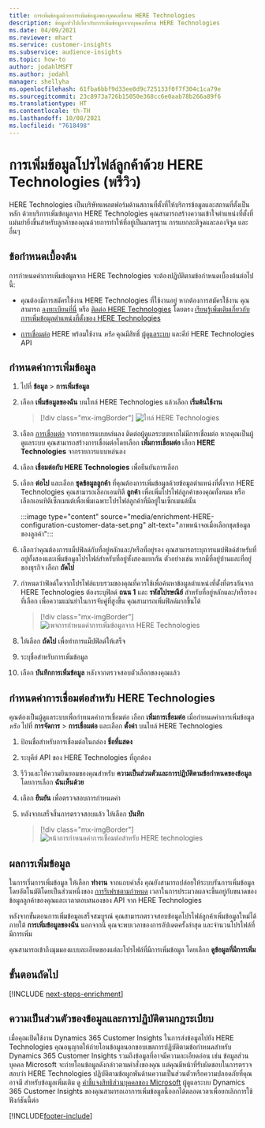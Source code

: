 ```yaml
---
title: การเพิ่มข้อมูลด้วยการเพิ่มข้อมูลของบุคคลที่สาม HERE Technologies
description: ข้อมูลทั่วไปเกี่ยวกับการเพิ่มข้อมูลจากบุคคลที่สาม HERE Technologies
ms.date: 04/09/2021
ms.reviewer: mhart
ms.service: customer-insights
ms.subservice: audience-insights
ms.topic: how-to
author: jodahlMSFT
ms.author: jodahl
manager: shellyha
ms.openlocfilehash: 61fba6bbf9d33ee8d9c725133f0f7f304c1ca79e
ms.sourcegitcommit: 23c8973a726b15050e368cc6e0aab78b266a89f6
ms.translationtype: HT
ms.contentlocale: th-TH
ms.lasthandoff: 10/08/2021
ms.locfileid: "7618498"
---
```

# <a name="enrichment-of-customer-profiles-with-here-technologies-preview"></a>การเพิ่มข้อมูลโปรไฟล์ลูกค้าด้วย HERE Technologies (พรีวิว)

HERE Technologies เป็นบริษัทแพลตฟอร์มด้านสถานที่ตั้งที่ให้บริการข้อมูลและสถานที่ตั้งเป็นหลัก ด้วยบริการเพิ่มข้อมูลจาก HERE Technologies คุณสามารถสร้างความเข้าใจตำแหน่งที่ตั้งที่แม่นยำยิ่งขึ้นสำหรับลูกค้าของคุณด้วยการทำให้ที่อยู่เป็นมาตรฐาน การแยกละติจูดและลองจิจูด และอื่นๆ

## <a name="prerequisites"></a>ข้อกำหนดเบื้องต้น

การกำหนดค่าการเพิ่มข้อมูลจาก HERE Technologies จะต้องปฏิบัติตามข้อกำหนดเบื้องต้นต่อไปนี้:

- คุณต้องมีการสมัครใช้งาน HERE Technologies ที่ใช้งานอยู่ หากต้องการสมัครใช้งาน คุณสามารถ [ลงทะเบียนที่นี่](https://developer.here.com/sign-up?utm_medium=referral&utm_source=Microsoft-Dynamics-CI&create=Freemium-Basic) หรือ [ติดต่อ HERE Technologies](https://developer.here.com/help?utm_medium=referral&utm_source=Microsoft-Dynamics-CI#how-can-we-help-you) โดยตรง [เรียนรู้เพิ่มเติมเกี่ยวกับการเพิ่มข้อมูลตำแหน่งที่ตั้งของ HERE Technologies](https://developer.here.com/location-enrichment?cid=Dev-MicrosoftDynamics-DB-0-Dev-&utm_source=MicrosoftDynamics&utm_medium=referral&utm_campaign=Online_Dev_ReferralMicrosoft)

- [การเชื่อมต่อ](connections.md) HERE พร้อมใช้งาน *หรือ* คุณมีสิทธิ์ [ผู้ดูแลระบบ](permissions.md#administrator) และคีย์ HERE Technologies API

## <a name="configure-the-enrichment"></a>กำหนดค่าการเพิ่มข้อมูล

1. ไปที่ **ข้อมูล** > **การเพิ่มข้อมูล** 

1. เลือก **เพิ่มข้อมูลของฉัน** บนไทล์ HERE Technologies แล้วเลือก **เริ่มต้นใช้งาน**

   > [!div class="mx-imgBorder"]
   > ![ไทล์ HERE Technologies](media/HERE-tile.png "ไทล์ HERE Technologies")

1. เลือก [การเชื่อมต่อ](connections.md) จากรายการแบบหล่นลง ติดต่อผู้ดูแลระบบหากไม่มีการเชื่อมต่อ หากคุณเป็นผู้ดูแลระบบ คุณสามารถสร้างการเชื่อมต่อโดยเลือก **เพิ่มการเชื่อมต่อ** เลือก **HERE Technologies** จากรายการแบบหล่นลง 

1. เลือก **เชื่อมต่อกับ HERE Technologies** เพื่อยืนยันการเลือก

1.  เลือก **ต่อไป** และเลือก **ชุดข้อมูลลูกค้า** ที่คุณต้องการเพิ่มข้อมูลด้วยข้อมูลตำแหน่งที่ตั้งจาก HERE Technologies คุณสามารถเลือกเอนทิตี **ลูกค้า** เพื่อเพิ่มโปรไฟล์ลูกค้าของคุณทั้งหมด หรือเลือกเอนทิตีเซ็กเมนต์เพื่อเพิ่มเฉพาะโปรไฟล์ลูกค้าที่มีอยู่ในเซ็กเมนต์นั้น

    :::image type="content" source="media/enrichment-HERE-configuration-customer-data-set.png" alt-text="ภาพหน้าจอเมื่อเลือกชุดข้อมูลของลูกค้า":::

1. เลือกว่าคุณต้องการแม็ปฟิลด์กับที่อยู่หลักและ/หรือที่อยู่รอง คุณสามารถระบุการแมปฟิลด์สำหรับที่อยู่ทั้งสองและเพิ่มข้อมูลโปรไฟล์สำหรับที่อยู่ทั้งสองแยกกัน ตัวอย่างเช่น หากมีที่อยู่บ้านและที่อยู่ของธุรกิจ เลือก **ถัดไป**

1. กำหนดว่าฟิลด์ใดจากโปรไฟล์แบบรวมของคุณที่ควรใช้เพื่อค้นหาข้อมูลตำแหน่งที่ตั้งที่ตรงกันจาก HERE Technologies ต้องระบุฟิลด์ **ถนน 1** และ **รหัสไปรษณีย์** สำหรับที่อยู่หลักและ/หรือรองที่เลือก เพื่อความแม่นยำในการจับคู่ที่สูงขึ้น คุณสามารถเพิ่มฟิลด์มากขึ้นได้

   > [!div class="mx-imgBorder"]
   > ![เพจการกำหนดค่าการเพิ่มข้อมูลจาก HERE Technologies](media/enrichment-HERE-configuration.png "เพจการกำหนดค่าการเพิ่มข้อมูลจาก HERE Technologies")

1. ให้เลือก **ถัดไป** เพื่อทำการแม็ปฟิลด์ให้เสร็จ

1. ระบุชื่อสำหรับการเพิ่มข้อมูล 

1. เลือก **บันทึกการเพิ่มข้อมูล** หลังจากตรวจสอบตัวเลือกของคุณแล้ว

## <a name="configure-the-connection-for-here-technologies"></a>กำหนดค่าการเชื่อมต่อสำหรับ HERE Technologies 

คุณต้องเป็นผู้ดูแลระบบเพื่อกำหนดค่าการเชื่อมต่อ เลือก **เพิ่มการเชื่อมต่อ** เมื่อกำหนดค่าการเพิ่มข้อมูล *หรือ* ไปที่ **การจัดการ** > **การเชื่อมต่อ** และเลือก **ตั้งค่า** บนไทล์ HERE Technologies

1. ป้อนชื่อสำหรับการเชื่อมต่อในกล่อง **ชื่อที่แสดง**

1. ระบุคีย์ API ของ HERE Technologies ที่ถูกต้อง

1. รีวิวและให้ความยินยอมของคุณสำหรับ **ความเป็นส่วนตัวและการปฏิบัติตามข้อกำหนดของข้อมูล** โดยการเลือก **ฉันเห็นด้วย**

1. เลือก **ยืนยัน** เพื่อตรวจสอบการกำหนดค่า

1. หลังจากเสร็จสิ้นการตรวจสอบแล้ว ให้เลือก **บันทึก**

   > [!div class="mx-imgBorder"]
   > ![หน้าการกำหนดค่าการเชื่อมต่อสำหรับ HERE technologies](media/enrichment-HERE-connection.png "หน้าการกำหนดค่าการเชื่อมต่อสำหรับ HERE technologies")

## <a name="enrichment-results"></a>ผลการเพิ่มข้อมูล

ในการเริ่มการเพิ่มข้อมูล ให้เลือก **ทำงาน** จากแถบคำสั่ง คุณยังสามารถปล่อยให้ระบบรันการเพิ่มข้อมูลโดยอัตโนมัติโดยเป็นส่วนหนึ่งของ [การรีเฟรชตามกำหนด](system.md#schedule-tab) เวลาในการประมวลผลจะขึ้นอยู่กับขนาดของข้อมูลลูกค้าของคุณและเวลาตอบสนองของ API จาก HERE Technologies

หลังจากขั้นตอนการเพิ่มข้อมูลเสร็จสมบูรณ์ คุณสามารถตรวจสอบข้อมูลโปรไฟล์ลูกค้าเพิ่มข้อมูลใหม่ได้ภายใต้ **การเพิ่มข้อมูลของฉัน** นอกจากนี้ คุณจะพบเวลาของการอัปเดตครั้งล่าสุด และจำนวนโปรไฟล์ที่มีการเพิ่ม

คุณสามารถเข้าถึงมุมมองแบบละเอียดของแต่ละโปรไฟล์ที่มีการเพิ่มข้อมูล โดยเลือก **ดูข้อมูลที่มีการเพิ่ม**

## <a name="next-steps"></a>ขั้นตอนถัดไป

[!INCLUDE [next-steps-enrichment](../includes/next-steps-enrichment.md)]

## <a name="data-privacy-and-compliance"></a>ความเป็นส่วนตัวของข้อมูลและการปฏิบัติตามกฎระเบียบ

เมื่อคุณเปิดใช้งาน Dynamics 365 Customer Insights ในการส่งข้อมูลไปยัง HERE Technologies คุณอนุญาตให้ถ่ายโอนข้อมูลนอกขอบเขตการปฏิบัติตามข้อกำหนดสำหรับ Dynamics 365 Customer Insights รวมถึงข้อมูลที่อาจมีความละเอียดอ่อน เช่น ข้อมูลส่วนบุคคล Microsoft จะถ่ายโอนข้อมูลดังกล่าวตามคำสั่งของคุณ แต่คุณมีหน้าที่รับผิดชอบในการตรวจสอบว่า HERE Technologies ปฏิบัติตามข้อผูกพันด้านความเป็นส่วนตัวหรือความปลอดภัยที่คุณอาจมี สำหรับข้อมูลเพิ่มเติม ดู [คำชี้แจงสิทธิส่วนบุคคลของ Microsoft](https://go.microsoft.com/fwlink/?linkid=396732)
ผู้ดูแลระบบ Dynamics 365 Customer Insights ของคุณสามารถเอาการเพิ่มข้อมูลนี้ออกได้ตลอดเวลาเพื่อยกเลิกการใช้ฟังก์ชันนี้ต่อ


[!INCLUDE[footer-include](../includes/footer-banner.md)]
